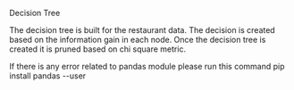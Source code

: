 Decision Tree

The decision tree is built for the restaurant data. The decision is created based on the information gain in each node.
Once the decision tree is created it is pruned based on chi square metric.

If there is any error related to pandas module
please run this command pip install pandas --user
